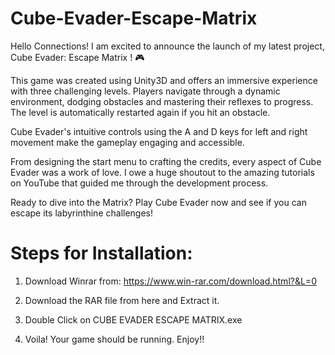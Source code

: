 # Cube-Evader-Escape-Matrix
Hello Connections! I am excited to announce the launch of my latest project, Cube Evader: Escape Matrix ! 🎮

This game was created using Unity3D and offers an immersive experience with three challenging levels. Players navigate through a dynamic environment, dodging obstacles and mastering their reflexes to progress. The level is automatically restarted again if you hit an obstacle.

Cube Evader's intuitive controls using the A and D keys for left and right movement make the gameplay engaging and accessible.

From designing the start menu to crafting the credits, every aspect of Cube Evader was a work of love. I owe a huge shoutout to the amazing tutorials on YouTube that guided me through the development process.

Ready to dive into the Matrix? Play Cube Evader now and see if you can escape its labyrinthine challenges!

# Steps for Installation:

1. Download Winrar from: https://www.win-rar.com/download.html?&L=0

2. Download the RAR file from here and Extract it.

3. Double Click on CUBE EVADER ESCAPE MATRIX.exe

4. Voila! Your game should be running. Enjoy!!
